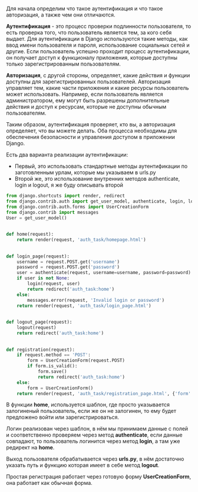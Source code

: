 Для начала определим что такое аутентификация и что такое авторизация, а также чем они отличаются.

**Аутентификация** - это процесс проверки подлинности пользователя, то есть проверка того, что пользователь является тем, за кого себя выдает. Для аутентификации в Django используются такие методы, как ввод имени пользователя и пароля, использование социальных сетей и другие. Если пользователь успешно проходит процесс аутентификации, он получает доступ к функционалу приложения, которые доступны только зарегистрированным пользователям.

**Авторизация**, с другой стороны, определяет, какие действия и функции доступны для зарегистрированных пользователей. Авторизация управляет тем, какие части приложения и какие ресурсы пользователь может использовать. Например, если пользователь является администратором, ему могут быть разрешены дополнительные действия и доступ к ресурсам, которые не доступны обычным пользователям.

Таким образом, аутентификация проверяет, кто вы, а авторизация определяет, что вы можете делать. Оба процесса необходимы для обеспечения безопасности и управления доступом в приложении Django.

Есть два варианта реализации аутентификации:

* Первый, это использовать стандартные методы аутентификации по заготовленным урлам, которые мы указываем в urls.py
* Второй же, это использование внутренних методов authenticate, login и logout, я же буду описывать второй

```python
from django.shortcuts import render, redirect  
from django.contrib.auth import get_user_model, authenticate, login, logout  
from django.contrib.auth.forms import UserCreationForm  
from django.contrib import messages  
User = get_user_model()  
  
  
def home(request):  
    return render(request, 'auth_task/homepage.html')  
  
  
def login_page(request):  
    username = request.POST.get('username')  
    password = request.POST.get('password')  
    user = authenticate(request, username=username, password=password)  
    if user is not None:  
        login(request, user)  
        return redirect('auth_task:home')  
    else:  
        messages.error(request, 'Invalid login or password')  
    return render(request, 'auth_task/login_page.html')  
  
  
def logout_page(request):  
    logout(request)  
    return redirect('auth_task:home')  
  
  
def registration(request):  
    if request.method == 'POST':  
        form = UserCreationForm(request.POST)  
        if form.is_valid():  
            form.save()  
            return redirect('auth_task:home')  
    else:  
        form = UserCreationForm()  
    return render(request, 'auth_task/registration_page.html', {'form': form})
```

В функции **home**, используется шаблон, где просто указывается залогиненый пользователь, если же он не залогинен, то ему будет предложено войти или зарегистрироваться.

Логин реализован через шаблон, в нём мы принимаем данные с полей и соответственно проверяем через метод **authenticate**, если данные совпадают, то пользователь логинится через метод **login**, а там уже редирект на **home**.

Выход пользователя обрабатывается через **urls.py**, в нём достаточно указать путь и функцию которая имеет в себе метод **logout**.

Простая регистрация работает через готовую форму **UserCreationForm**, она работает как обычная форма.